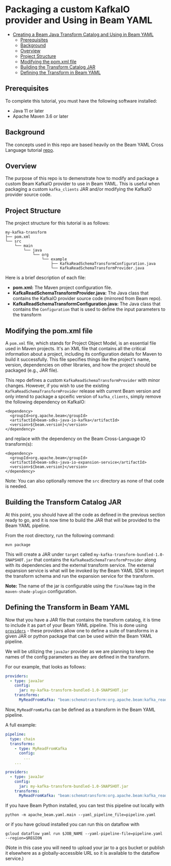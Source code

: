 # Packaging a custom KafkaIO provider and Using in Beam YAML

<!-- TOC -->
* [Creating a Beam Java Transform Catalog and Using in Beam YAML](#creating-a-beam-java-transform-catalog-and-using-in-beam-yaml)
  * [Prerequisites](#prerequisites)
  * [Background](#background)
  * [Overview](#overview)
  * [Project Structure](#project-structure)
  * [Modifying the pom.xml file](#modifying-the-pomxml-file)
  * [Building the Transform Catalog JAR](#building-the-transform-catalog-jar)
  * [Defining the Transform in Beam YAML](#defining-the-transform-in-beam-yaml)
<!-- TOC -->


## Prerequisites

To complete this tutorial, you must have the following software installed:
* Java 11 or later
* Apache Maven 3.6 or later


## Background

The concepts used in this repo are based heavily on the Beam YAML Cross Language tutorial [repo](https://github.com/Polber/beam-yaml-xlang).


## Overview

The purpose of this repo is to demenstrate how to modify and package a custom Beam KafkaIO provider to use in Beam YAML. This
is useful when packaging a custom `kafka_clients` JAR and/or modifying the KafkaIO provider source code.


## Project Structure

The project structure for this tutorial is as follows:
```
my-kafka-transform
├── pom.xml
└── src
    └── main
        └── java
            └── org
                └── example
                    ├── KafkaReadSchemaTransformConfiguration.java
                    └── KafkaReadSchemaTransformProvider.java
```

Here is a brief description of each file:
* **pom.xml:** The Maven project configuration file.
* **KafkaReadSchemaTransformProvider.java:** The Java class that contains the KafkaIO provider source code (mirrored
from Beam repo).
* **KafkaReadSchemaTransformConfiguration.java:** The Java class that contains the `Configuration` that is used to
define the input parameters to the transform

## Modifying the pom.xml file

A `pom.xml` file, which stands for Project Object Model, is an essential file used in Maven projects. It's an XML file
that contains all the critical information about a project, including its configuration details for Maven to build it
successfully.  This file specifies things like the project's name, version, dependencies on other libraries, and how
the project should be packaged (e.g., JAR file).

This repo defines a custom `KafkaReadSchemaTransformProvider` with minor changes. However, if you wish to use the existing
`KafkaReadSchemaTransformProvider` release with current Beam version and only intend to package a spceific version of 
`kafka_clients`, simply remove the following dependency on KafkaIO:
```
<dependency>
  <groupId>org.apache.beam</groupId>
  <artifactId>beam-sdks-java-io-kafka</artifactId>
  <version>${beam.version}</version>
</dependency>
```
and replace with the dependency on the Beam Cross-Language IO transform(s):
```
<dependency>
  <groupId>org.apache.beam</groupId>
  <artifactId>beam-sdks-java-io-expansion-service</artifactId>
  <version>${beam.version}</version>
</dependency>
```
Note: You can also optionally remove the `src` directory as none of that code is needed.


## Building the Transform Catalog JAR
At this point, you should have all the code as defined in the previous section ready to go, and it is now time to build
the JAR that will be provided to the Beam YAML pipeline.

From the root directory, run the following command:

```
mvn package
```

This will create a JAR under `target` called `my-kafka-transform-bundled-1.0-SNAPSHOT.jar` that contains the
`KafkaReadSchemaTransformProvider` along with its dependencies and the external transform service. The external expansion
service is what will be invoked by the Beam YAML SDK to import the transform schema and run the expansion service for
the transform.

**Note:** The name of the jar is configurable using the `finalName` tag in the `maven-shade-plugin` configuration.

## Defining the Transform in Beam YAML

Now that you have a JAR file that contains the transform catalog, it is time to include it as part of your Beam YAML
pipeline. This is done using <code>[providers](https://beam.apache.org/documentation/sdks/yaml/#providers)</code> -
these providers allow one to define a suite of transforms in a given JAR or python package that can be used within the
Beam YAML pipeline.

We will be utilizing the `javaJar` provider as we are planning to keep the names of the config parameters as they are defined in the transform.

For our example, that looks as follows:
```yaml
providers:
  - type: javaJar
    config:
      jar: my-kafka-transform-bundled-1.0-SNAPSHOT.jar
    transforms:
      MyReadFromKafka: "beam:schematransform:org.apache.beam:kafka_read:v2"
```

Now, `MyReadFromKafka` can be defined as a transform in the Beam YAML pipeline.

A full example:
```yaml
pipeline:
  type: chain
  transforms:
    - type: MyReadFromKafka
      config:
        ...
    ...

providers:
  - type: javaJar
    config:
      jar: my-kafka-transform-bundled-1.0-SNAPSHOT.jar
    transforms:
      MyReadFromKafka: "beam:schematransform:org.apache.beam:kafka_read:v2"
```

If you have Beam Python installed, you can test this pipeline out locally with

```
python -m apache_beam.yaml.main --yaml_pipeline_file=pipeline.yaml
```

or if you have gcloud installed you can run this on dataflow with

```
gcloud dataflow yaml run $JOB_NAME --yaml-pipeline-file=pipeline.yaml --region=$REGION
```

(Note in this case you will need to upload your jar to a gcs bucket or
publish it elsewhere as a globally-accessible URL so it is available to
the dataflow service.)
